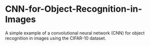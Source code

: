 # CNN-for-Object-Recognition-in-Images
A simple example of a convolutional neural network (CNN) for object recognition in images using the CIFAR-10 dataset.
